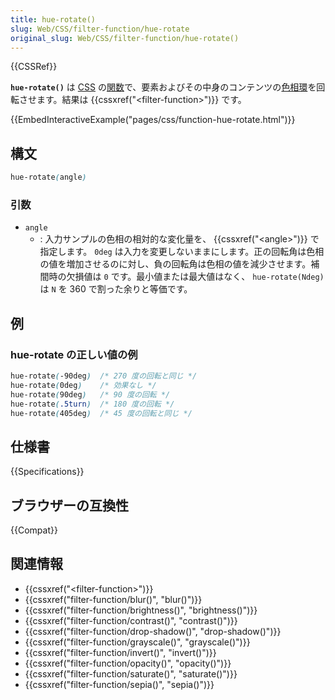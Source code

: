 ```yaml
---
title: hue-rotate()
slug: Web/CSS/filter-function/hue-rotate
original_slug: Web/CSS/filter-function/hue-rotate()
---
```

{{CSSRef}}

**`hue-rotate()`** は [CSS](/ja/docs/Web/CSS) の[関数](/ja/docs/Web/CSS/CSS_Functions)で、要素およびその中身のコンテンツの[色相環](https://ja.wikipedia.org/wiki/%E8%89%B2%E7%9B%B8)を回転させます。結果は {{cssxref("&lt;filter-function&gt;")}} です。

{{EmbedInteractiveExample("pages/css/function-hue-rotate.html")}}

## 構文

```css
hue-rotate(angle)
```

### 引数

- `angle`
  - : 入力サンプルの色相の相対的な変化量を、 {{cssxref("&lt;angle&gt;")}} で指定します。 `0deg` は入力を変更しないままにします。正の回転角は色相の値を増加させるのに対し、負の回転角は色相の値を減少させます。補間時の欠損値は `0` です。最小値または最大値はなく、 `hue-rotate(Ndeg)` は `N` を 360 で割った余りと等価です。

## 例

### hue-rotate の正しい値の例

```css
hue-rotate(-90deg)  /* 270 度の回転と同じ */
hue-rotate(0deg)    /* 効果なし */
hue-rotate(90deg)   /* 90 度の回転 */
hue-rotate(.5turn)  /* 180 度の回転 */
hue-rotate(405deg)  /* 45 度の回転と同じ */
```

## 仕様書

{{Specifications}}

## ブラウザーの互換性

{{Compat}}

## 関連情報

- {{cssxref("&lt;filter-function&gt;")}}
- {{cssxref("filter-function/blur()", "blur()")}}
- {{cssxref("filter-function/brightness()", "brightness()")}}
- {{cssxref("filter-function/contrast()", "contrast()")}}
- {{cssxref("filter-function/drop-shadow()", "drop-shadow()")}}
- {{cssxref("filter-function/grayscale()", "grayscale()")}}
- {{cssxref("filter-function/invert()", "invert()")}}
- {{cssxref("filter-function/opacity()", "opacity()")}}
- {{cssxref("filter-function/saturate()", "saturate()")}}
- {{cssxref("filter-function/sepia()", "sepia()")}}
